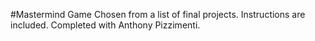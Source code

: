#Mastermind Game
Chosen from a list of final projects.
Instructions are included.
Completed with Anthony Pizzimenti.
